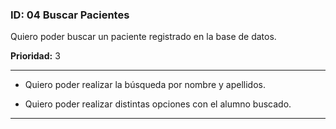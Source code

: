 ### **ID:** 04 **Buscar Pacientes**

Quiero poder buscar un paciente registrado en la base de datos.

**Prioridad:** 3

---

* Quiero poder realizar la búsqueda por nombre y apellidos.

* Quiero poder realizar distintas opciones con el alumno buscado.

---
